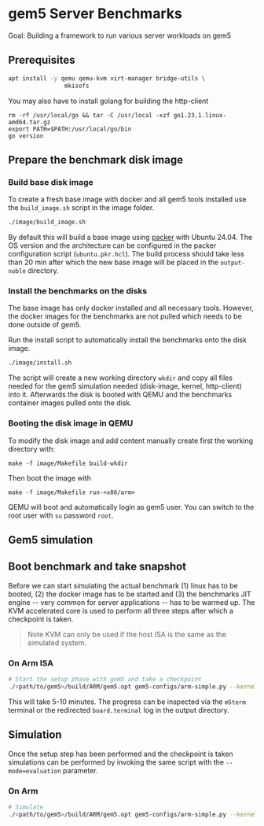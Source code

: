 # gem5 Server Benchmarks

Goal: Building a framework to run various server workloads on gem5


## Prerequisites

```bash
apt install -y qemu qemu-kvm virt-manager bridge-utils \
                mkisofs
```

You may also have to install golang for building the http-client
```
rm -rf /usr/local/go && tar -C /usr/local -xzf go1.23.1.linux-amd64.tar.gz
export PATH=$PATH:/usr/local/go/bin
go version
```


## Prepare the benchmark disk image

### Build base disk image

To create a fresh base image with docker and all gem5 tools installed use the `build_image.sh` script in the image folder.


```bash
./image/build_image.sh
```
By default this will build a base image using [packer](https://www.packer.io/) with Ubuntu 24.04. The OS version and the architecture can be configured in the packer configuration script (`ubuntu.pkr.hcl`).
The build process should take less than 20 min after which the new base image will be placed in the `output-noble` directory.


### Install the benchmarks on the disks

The base image has only docker installed and all necessary tools. However, the docker images for the benchmarks are not pulled which needs to be done outside of gem5.

Run the install script to automatically install the benchmarks onto the disk image.
```bash
./image/install.sh
```
The script will create a new working directory `wkdir` and copy all files needed for the gem5 simulation needed (disk-image, kernel, http-client) into it.
Afterwards the disk is booted with QEMU and the benchmarks container images pulled onto the disk.


### Booting the disk image in QEMU

To modify the disk image and add content manually create first the working directory with:
```
make -f image/Makefile build-wkdir 
```
Then boot the image with
```
make -f image/Makefile run-<x86/arm> 
```
QEMU will boot and automatically login as gem5 user. You can switch to the root user with `su` password `root`.



## Gem5 simulation

## Boot benchmark and take snapshot

Before we can start simulating the actual benchmark (1) linux has to be booted, (2) the docker image has to be started and (3) the benchmarks JIT engine -- very common for server applications -- has to be warmed up.
The KVM accelerated core is used to perform all three steps after which a checkpoint is taken.
> Note KVM can only be used if the host ISA is the same as the simulated system.

### On Arm ISA

```bash
# Start the setup phase with gem5 and take a checkpoint
./<path/to/gem5>/build/ARM/gem5.opt gem5-configs/arm-simple.py --kernel wkdir/kernel --disk wkdir/disk.img --mode=setup
```
This will take 5-10 minutes. The progress can be inspected via the `m5term` terminal or the redirected `board.terminal` log in the output directory.


## Simulation

Once the setup step has been performed and the checkpoint is taken simulations can be performed by invoking the same script with the `--mode=evaluation` parameter.

### On Arm
```bash
# Simulate
./<path/to/gem5>/build/ARM/gem5.opt gem5-configs/arm-simple.py --kernel wkdir/kernel --disk wkdir/disk.img --mode=evaluation
```
